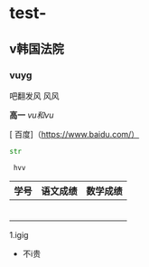 # test-

## v韩国法院

### vuyg

吧翻发风 风风 

**高一**      *vu和vu*       

[ 百度]（https://www.baidu.com/）

```python
str    
```

` hvv`

| 学号 | 语文成绩 | 数学成绩 |
| ---- | -------- | -------- |
|      |          |          |
|      |          |          |
|      |          |          |
|      |          |          |
|      |          |          |
|      |          |          |

1.igig

- 不i贵

